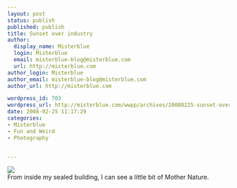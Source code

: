 ```yaml
---
layout: post
status: publish
published: publish
title: Sunset over industry
author:
  display_name: Misterblue
  login: Misterblue
  email: misterblue-blog@misterblue.com
  url: http://misterblue.com
author_login: Misterblue
author_email: misterblue-blog@misterblue.com
author_url: http://misterblue.com

wordpress_id: 703
wordpress_url: http://misterblue.com/wwpp/archives/20080225-sunset-over-industry
date: 2008-02-25 11:17:29
categories:
- Misterblue
- Fun and Weird
- Photography


---
```

<div class="g2image_float_left"><a href="/images/oldimages/1765"><img src="/images/oldimages/thumb/1765" class="oldImageThumb"/></a></div>From inside my sealed building, I can see a little bit of Mother Nature.
